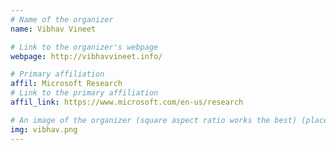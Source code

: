 ```yaml
---
# Name of the organizer
name: Vibhav Vineet

# Link to the organizer's webpage
webpage: http://vibhavvineet.info/

# Primary affiliation
affil: Microsoft Research
# Link to the primary affiliation
affil_link: https://www.microsoft.com/en-us/research

# An image of the organizer (square aspect ratio works the best) (place in the `assets/img/organizers` directory)
img: vibhav.png
---
```

